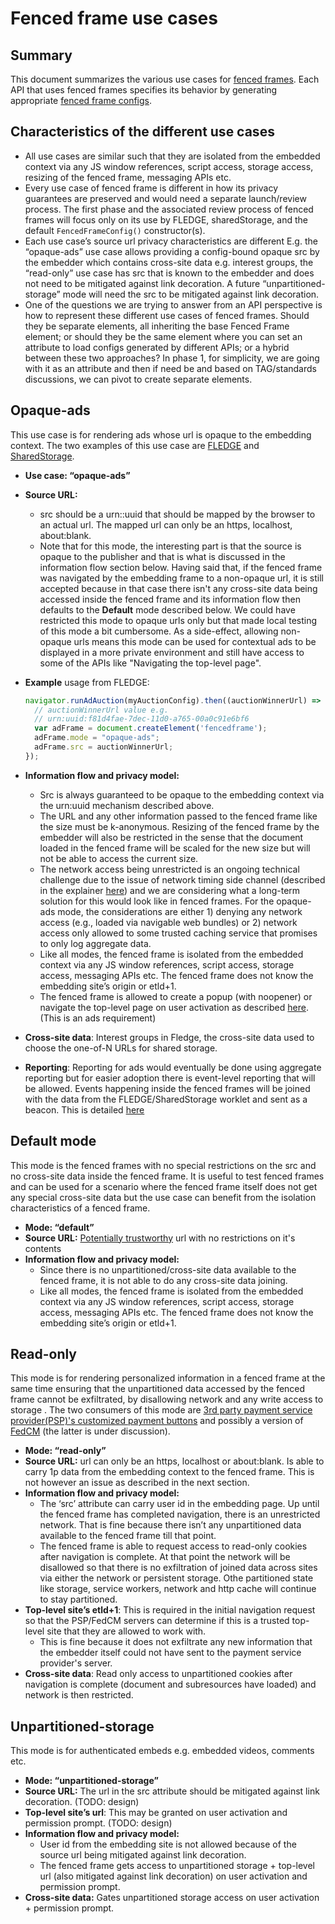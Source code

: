 # Fenced frame use cases



## **Summary**

This document summarizes the various use cases for [fenced frames](https://github.com/shivanigithub/fenced-frame). Each API that uses fenced frames specifies its behavior by generating appropriate [fenced frame configs](https://github.com/shivanigithub/fenced-frame/blob/master/explainer/fenced_frame_config.md).


## **Characteristics of the different use cases**



*   All use cases are similar such that they are isolated from the embedded context via any JS window references, script access, storage access, resizing of the fenced frame, messaging APIs etc.
*   Every use case of fenced frame is different in how its privacy guarantees are preserved and would need a separate launch/review process. The first phase and the associated review process of fenced frames will focus only on its use by FLEDGE, sharedStorage, and the default `FencedFrameConfig()` constructor(s).
*   Each use case’s source url privacy characteristics are different E.g. the “opaque-ads” use case allows providing a config-bound opaque src by the embedder which contains cross-site data e.g. interest groups, the “read-only” use case has src that is known to the embedder and does not need to be mitigated against link decoration. A future “unpartitioned-storage” mode will need the src to be mitigated against link decoration.
*   One of the questions we are trying to answer from an API perspective is how to represent these different use cases of fenced frames. Should they be separate elements, all inheriting the base Fenced Frame element; or should they be the same element where you can set an attribute to load configs generated by different APIs; or a hybrid between these two approaches? In phase 1, for simplicity, we are going with it as an attribute and then if need be and based on TAG/standards discussions, we can pivot to create separate elements.


## **Opaque-ads**

This use case is for rendering ads whose url is opaque to the embedding context. The two examples of this use case are [FLEDGE](https://github.com/WICG/turtledove/blob/main/FLEDGE.md) and [SharedStorage](https://github.com/pythagoraskitty/shared-storage#simple-example-consistent-ab-experiments-across-sites). 



*   **Use case: “opaque-ads”**
*   **Source URL:** 
     *   src should be a urn::uuid that should be mapped by the browser to an actual url. The mapped url can only be an https, localhost, about:blank.
     *   Note that for this mode, the interesting part is that the source is opaque to the publisher and that is what is discussed in the information flow section below. Having said that, if the fenced frame was navigated by the embedding frame to a non-opaque url, it is still accepted because in that case there isn't any cross-site data being accessed inside the fenced frame and its information flow then defaults to the **Default** mode described below. We could have restricted this mode to opaque urls only but that made local testing of this mode a bit cumbersome. As a side-effect, allowing non-opaque urls means this mode can be used for contextual ads to be displayed in a more private environment and still have access to some of the APIs like "Navigating the top-level page".
     
*   **Example** usage from FLEDGE:
    ```js
    navigator.runAdAuction(myAuctionConfig).then((auctionWinnerUrl) => {
      // auctionWinnerUrl value e.g.
      // urn:uuid:f81d4fae-7dec-11d0-a765-00a0c91e6bf6
      var adFrame = document.createElement('fencedframe');
      adFrame.mode = "opaque-ads";
      adFrame.src = auctionWinnerUrl;
    });
    ```

*   **Information flow and privacy model:**
    *   Src is always guaranteed to be opaque to the embedding context via the urn:uuid mechanism described above. 
    *   The URL and any other information passed to the fenced frame like the size must be k-anonymous. Resizing of the fenced frame by the embedder will also be restricted in the sense that the document loaded in the fenced frame will be scaled for the new size but will not be able to access the current size.
    * The network access being unrestricted is an ongoing technical challenge due to the issue of network timing side channel (described in the explainer [here](https://github.com/WICG/fenced-frame/blob/master/explainer/network_side_channel.md)) and we are considering what a long-term solution for this would look like in fenced frames. For the opaque-ads mode, the considerations are either 1) denying any network access (e.g., loaded via navigable web bundles) or 2) network access only allowed to some trusted caching service that promises to only log aggregate data.    
    *   Like all modes, the fenced frame is isolated from the embedded context via any JS window references, script access, storage access, messaging APIs etc. The fenced frame does not know the embedding site’s origin or etld+1.
    *   The fenced frame is allowed to create a popup (with noopener) or navigate the top-level page on user activation as described [here](https://github.com/WICG/fenced-frame/blob/master/explainer/integration_with_web_platform.md#top-level-navigation). (This is an ads requirement)
*   **Cross-site data**: Interest groups in Fledge, the cross-site data used to choose the one-of-N URLs for shared storage. 
*   **Reporting**: Reporting for ads would eventually be done using aggregate reporting but for easier adoption there is event-level reporting that will be allowed. Events happening inside the fenced frames will be joined with the data from the FLEDGE/SharedStorage worklet and sent as a beacon. This is detailed [here](https://github.com/WICG/turtledove/blob/main/Fenced_Frames_Ads_Reporting.md)   


## **Default mode**

This mode is the fenced frames with no special restrictions on the src and no cross-site data inside the fenced frame. It is useful to test fenced frames and can be used for a scenario where the fenced frame itself does not get any special cross-site data but the use case can benefit from the isolation characteristics of a fenced frame.



*   **Mode: “default”**
*   **Source URL:** [Potentially trustworthy](https://w3c.github.io/webappsec-secure-contexts/#potentially-trustworthy-url) url with no restrictions on it's contents
*   **Information flow and privacy model:**
    *   Since there is no unpartitioned/cross-site data available to the fenced frame, it is not able to do any cross-site data joining.
    *   Like all modes, the fenced frame is isolated from the embedded context via any JS window references, script access, storage access, messaging APIs etc. The fenced frame does not know the embedding site’s origin or etld+1.


## **Read-only**

This mode is for rendering personalized information in a fenced frame at the same time ensuring that the unpartitioned data accessed by the fenced frame cannot be exfiltrated, by disallowing network and any write access to storage . The two consumers of this mode are [3rd party payment service provider(PSP)'s customized payment buttons](https://github.com/shivanigithub/fenced-frame/issues/15) and possibly a version of [FedCM](https://github.com/fedidcg/FedCM) (the latter is under discussion). 



*   **Mode: “read-only”**
*   **Source URL:** url can only be an https, localhost or about:blank. Is able to carry 1p data from the embedding context to the fenced frame. This is not however an issue as described in the next section. 
*   **Information flow and privacy model:**
    *   The ‘src’ attribute can carry user id in the embedding page. Up until the fenced frame has completed navigation, there is an unrestricted network. That is fine because there isn’t any unpartitioned data available to the fenced frame till that point.
    *   The fenced frame is able to request access to read-only cookies after navigation is complete. At that point the network will be disallowed so that there is no exfiltration of joined data across sites via either the network or persistent storage. Othe partitioned state like storage, service workers, network and http cache will continue to stay partitioned.
*   **Top-level site’s etld+1**: This is required in the initial navigation request so that the PSP/FedCM servers can determine if this is a trusted top-level site that they are allowed to work with.
    *   This is fine because it does not exfiltrate any new information that the embedder itself could not have sent to the payment service provider's server.
*   **Cross-site data**: Read only access to unpartitioned cookies after navigation is complete (document and subresources have loaded) and network is then restricted.


## **Unpartitioned-storage**

This mode is for authenticated embeds e.g. embedded videos, comments etc. 



*   **Mode: “unpartitioned-storage”**
*   **Source URL:** The url in the src attribute should be mitigated against link decoration. (TODO: design) 
*   **Top-level site’s url**: This may be granted on user activation and permission prompt. (TODO: design)
*   **Information flow and privacy model:**
    *   User id from the embedding site is not allowed because of the source url being mitigated against link decoration.
    *   The fenced frame gets access to unpartitioned storage + top-level url (also mitigated against link decoration) on user activation and permission prompt.
*   **Cross-site data:** Gates unpartitioned storage access on user activation + permission prompt.
